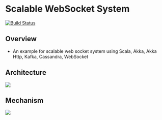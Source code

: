 # Scalable WebSocket System
[![Build Status](https://travis-ci.org/joumenharzli/scalable-websocket-system.svg?branch=master)](https://travis-ci.org/joumenharzli/scalable-websocket-system)

## Overview
* An example for scalable web socket system using Scala, Akka, Akka Http, Kafka, Cassandra, WebSocket

## Architecture
<img src="https://image.ibb.co/jVHe4q/Image1.png" />

## Mechanism
<img src="https://image.ibb.co/eCHU4q/Image2.png" />


